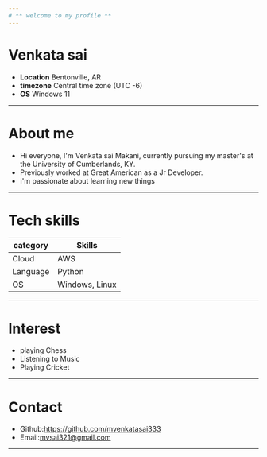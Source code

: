 ```yaml
---
# ** welcome to my profile **
---
```

# Venkata sai 

 - **Location** Bentonville, AR
 - **timezone** Central time zone (UTC -6)
 - **OS** Windows 11

 ---
# About me 
- Hi everyone, I'm Venkata sai Makani, currently pursuing my master's at the University of Cumberlands, KY.
- Previously worked at Great American as a Jr Developer.
- I'm passionate about learning new things 

---

# Tech skills

|category |Skills        |
|---------|--------------|
|Cloud    |  AWS         |
|Language |Python        |
|OS       |Windows, Linux|

---

# Interest 
 - playing Chess 
 - Listening to Music 
 - Playing Cricket 

 ---
 
# Contact 
- Github:https://github.com/mvenkatasai333
- Email:mvsai321@gmail.com

---





